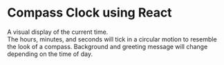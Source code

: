 # Compass Clock using React
A visual display of the current time. <br>
The hours, minutes, and seconds will tick in a circular motion to resemble the look of a compass. 
Background and greeting message will change depending on the time of day. 
